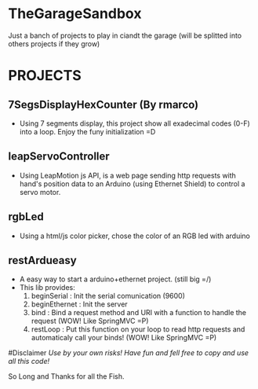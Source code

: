 TheGarageSandbox
================

Just a banch of projects to play in ciandt the garage (will be splitted into others projects if they grow)

# PROJECTS
 
## 7SegsDisplayHexCounter (By rmarco)
- Using 7 segments display, this project show all exadecimal codes (0-F) into a loop. Enjoy the funy initialization =D
 
## leapServoController
- Using LeapMotion js API, is a web page sending http requests with hand's position data to an Arduino (using Ethernet Shield) to control a servo motor.
 
## rgbLed
- Using a html/js color picker, chose the color of an RGB led with arduino
 
## restArdueasy
- A easy way to start a arduino+ethernet project. (still big =/)
- This lib provides:
  1. beginSerial : Init the serial comunication (9600) 
  2. beginEthernet : Init the server
  3. bind : Bind a request method and URI with a function to handle the request (WOW! Like SpringMVC =P)
  4. restLoop : Put this function on your loop to read http requests and automaticaly call your binds! (WOW! Like SpringMVC =P)
 
 
#Disclaimer
*Use by your own risks! Have fun and fell free to copy and use all this code!*
 
So Long and Thanks for all the Fish.